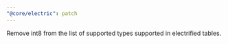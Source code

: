 ```yaml
---
"@core/electric": patch
---
```


Remove int8 from the list of supported types supported in electrified tables.
